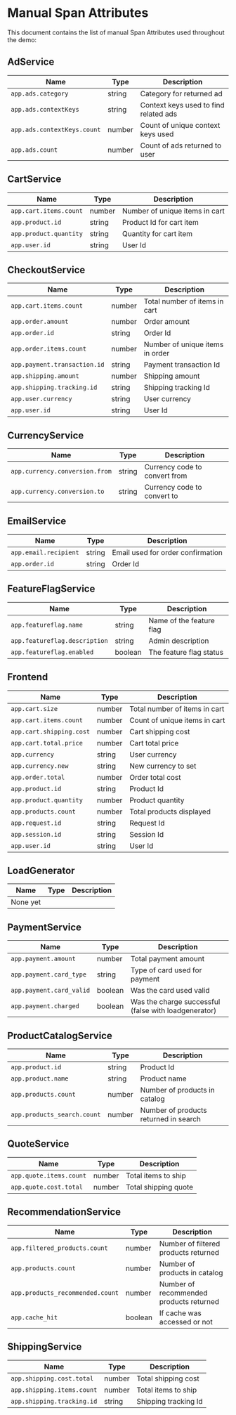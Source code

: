 # Manual Span Attributes

This document contains the list of manual Span Attributes used throughout the demo:

## AdService

| Name                        | Type   | Description                           |
|-----------------------------|--------|---------------------------------------|
| `app.ads.category`          | string | Category for returned ad              |
| `app.ads.contextKeys`       | string | Context keys used to find related ads |
| `app.ads.contextKeys.count` | number | Count of unique context keys used     |
| `app.ads.count`             | number | Count of ads returned to user         |

## CartService

| Name                   | Type   | Description                    |
|------------------------|--------|--------------------------------|
| `app.cart.items.count` | number | Number of unique items in cart |
| `app.product.id`       | string | Product Id for cart item       |
| `app.product.quantity` | string | Quantity for cart item         |
| `app.user.id`          | string | User Id                        |

## CheckoutService

| Name                         | Type   | Description                     |
|------------------------------|--------|---------------------------------|
| `app.cart.items.count`       | number | Total number of items in cart   |
| `app.order.amount`           | number | Order amount                    |
| `app.order.id`               | string | Order Id                        |
| `app.order.items.count`      | number | Number of unique items in order |
| `app.payment.transaction.id` | string | Payment transaction Id          |
| `app.shipping.amount`        | number | Shipping amount                 |
| `app.shipping.tracking.id`   | string | Shipping tracking Id            |
| `app.user.currency`          | string | User currency                   |
| `app.user.id`                | string | User Id                         |

## CurrencyService

| Name                           | Type   | Description                   |
|--------------------------------|--------|-------------------------------|
| `app.currency.conversion.from` | string | Currency code to convert from |
| `app.currency.conversion.to`   | string | Currency code to convert to   |

## EmailService

| Name                  | Type   | Description                       |
|-----------------------|--------|-----------------------------------|
| `app.email.recipient` | string | Email used for order confirmation |
| `app.order.id`        | string | Order Id                          |

## FeatureFlagService

| Name                          | Type   | Description              |
|-------------------------------|--------|--------------------------|
| `app.featureflag.name`        | string | Name of the feature flag |
| `app.featureflag.description` | string | Admin description        |
| `app.featureflag.enabled`     | boolean | The feature flag status  |             |

## Frontend

| Name                     | Type   | Description                   |
|--------------------------|--------|-------------------------------|
| `app.cart.size`          | number | Total number of items in cart |
| `app.cart.items.count`   | number | Count of unique items in cart |
| `app.cart.shipping.cost` | number | Cart shipping cost            |
| `app.cart.total.price`   | number | Cart total price              |
| `app.currency`           | string | User currency                 |
| `app.currency.new`       | string | New currency to set           |
| `app.order.total`        | number | Order total cost              |
| `app.product.id`         | string | Product Id                    |
| `app.product.quantity`   | number | Product quantity              |
| `app.products.count`     | number | Total products displayed      |
| `app.request.id`         | string | Request Id                    |
| `app.session.id`         | string | Session Id                    |
| `app.user.id`            | string | User Id                       |

## LoadGenerator

| Name     | Type | Description |
|----------|------|-------------|
| None yet |      |             |

## PaymentService

| Name                     | Type    | Description                                          |
|--------------------------|---------|------------------------------------------------------|
| `app.payment.amount`     | number  | Total payment amount                                 |
| `app.payment.card_type`  | string  | Type of card used for payment                        |
| `app.payment.card_valid` | boolean | Was the card used valid                              |
| `app.payment.charged`    | boolean | Was the charge successful (false with loadgenerator) |

## ProductCatalogService

| Name                        | Type   | Description                           |
|-----------------------------|--------|---------------------------------------|
| `app.product.id`            | string | Product Id                            |
| `app.product.name`          | string | Product name                          |
| `app.products.count`        | number | Number of products in catalog         |
| `app.products_search.count` | number | Number of products returned in search |

## QuoteService

| Name                    | Type   | Description          |
|-------------------------|--------|----------------------|
| `app.quote.items.count` | number | Total items to ship  |
| `app.quote.cost.total`  | number | Total shipping quote |

## RecommendationService

| Name                             | Type    | Description                             |
|----------------------------------|---------|-----------------------------------------|
| `app.filtered_products.count`    | number  | Number of filtered products returned    |
| `app.products.count`             | number  | Number of products in catalog           |
| `app.products_recommended.count` | number  | Number of recommended products returned |
| `app.cache_hit`                  | boolean | If cache was accessed or not            |

## ShippingService

| Name                       | Type   | Description          |
|----------------------------|--------|----------------------|
| `app.shipping.cost.total`  | number | Total shipping cost  |
| `app.shipping.items.count` | number | Total items to ship  |
| `app.shipping.tracking.id` | string | Shipping tracking Id |
